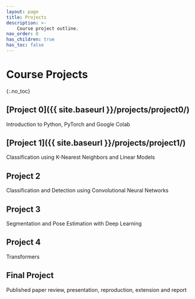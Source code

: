 ```yaml
---
layout: page
title: Projects
description: >-
    Course project outline.
nav_order: 8
has_children: true
has_toc: false
---
```


# Course Projects
{:.no_toc}

<!-- ## Table of contents
{: .no_toc .text-delta }

1. TOC
{:toc}

--- -->


## [Project 0]({{ site.baseurl }}/projects/project0/)

Introduction to Python, PyTorch and Google Colab

## [Project 1]({{ site.baseurl }}/projects/project1/)

Classification using K-Nearest Neighbors and Linear Models

## Project 2

Classification and Detection using Convolutional Neural Networks

## Project 3

Segmentation and Pose Estimation with Deep Learning

## Project 4

Transformers

## Final Project

Published paper review, presentation, reproduction, extension and report

